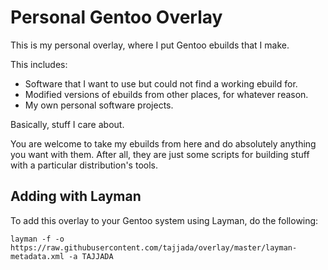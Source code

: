 # Personal Gentoo Overlay

This is my personal overlay, where I put Gentoo ebuilds that I make.

This includes:
- Software that I want to use but could not find a working ebuild for.
- Modified versions of ebuilds from other places, for whatever reason.
- My own personal software projects.

Basically, stuff I care about.

You are welcome to take my ebuilds from here and do absolutely anything
you want with them. After all, they are just some scripts for building stuff
with a particular distribution's tools.

## Adding with Layman

To add this overlay to your Gentoo system using Layman, do the following:

```
layman -f -o https://raw.githubusercontent.com/tajjada/overlay/master/layman-metadata.xml -a TAJJADA
```

